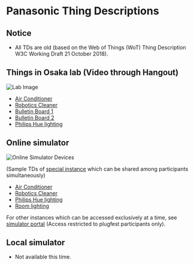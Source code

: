 # Panasonic Thing Descriptions

## Notice

- All TDs are old (based on the Web of Things (WoT) Thing Description W3C Working Draft 21 October 2018).

## Things in Osaka lab (Video through Hangout)

![Lab Image](images/Panasonic_Osaka_Lab_Things_Arrangement.png)

- [Air Conditioner](airConditioner_p1.jsonld)
- [Robotics Cleaner](cleaner_p1.jsonld)
- [Bulletin Board 1](electricBulletinBoard_p1.jsonld)
- [Bulletin Board 2](electricBulletinBoard_p2.jsonld)
- [Philips Hue lighting](huegroup_p1.jsonld)

## Online simulator

![Online Simulator Devices](images/Panasonic_Online_Simulator_devices.png)

(Sample TDs of [special instance](https://w3c.p-wot.com:3009) which can be shared among participants simultaneously)

- [Air Conditioner](Online_Simulator/PanaSimAirConditioner5.jsonld)
- [Robotics Cleaner](Online_Simulator/PanaSimCleaner5.jsonld)
- [Philips Hue lighting](Online_Simulator/PanaSimHueGroup5.jsonld)
- [Room lighting](Online_Simulator/PanaSimRoomLight5.jsonld)

For other instances which can be accessed exclusively at a time, see [simulator portal](https://w3c.p-wot.com:3011) (Access restricted to plugfest participants only).

## Local simulator

- Not available this time.
